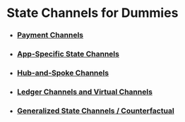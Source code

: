 # State Channels for Dummies
- ### [Payment Channels](https://medium.com/blockchannel/counterfactual-for-dummies-part-1-8ff164f78540)
- ### [App-Specific State Channels](https://medium.com/blockchannel/state-channel-for-dummies-part-2-2ffef52220eb)
- ### [Hub-and-Spoke Channels](https://medium.com/blockchannel/state-channels-for-dummies-part-3-10b25f6c08b)
- ### [Ledger Channels and Virtual Channels](https://medium.com/blockchannel/state-channel-for-dummies-part-4-f3ba9d76c7c4)
- ### [Generalized State Channels / Counterfactual](https://medium.com/blockchannel/state-channels-for-dummies-part-5-6238f83f8da3)

